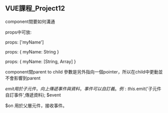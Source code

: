 ## VUE課程_Project12
component間要如何溝通

props中可放:

props: ['myName']

props: {
    myName: String
}

props: {
    myName: [String, Array]
}

component間parent to child 參數是另外指向一個pointer，所以在child中更動並不會影響到parent


$emit	用於子元件，向上傳遞事件與資料，事件可以自訂義。  例: this.$emit('子元件自訂事件',傳遞資料);
$event


$on	用於父層元件，接收事件。